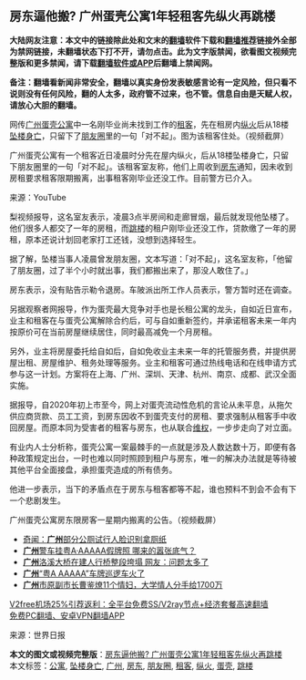  <h2>房东逼他搬? 广州蛋壳公寓1年轻租客先纵火再跳楼</h2> <p class="notice"><b>大陆网友注意：本文中的链接除此处和文末的<a href="https://github.com/bannedbook/fanqiang" >翻墙</a>软件下载和<a href="https://github.com/killgcd/justmysocks/blob/master/README.md">翻墙推荐</a>链接外全部为禁网链接，未翻墙状态下打不开，请勿点击。此为文字版禁闻，欲看图文视频完整版和更多禁闻，请下载<a href="https://github.com/bannedbook/fanqiang">翻墙软件或APP</a>后翻墙上禁闻网。</p><p>备注：翻墙看新闻非常安全，翻墙以真实身份发表敏感言论有一定风险，但只看不说则没有任何风险，翻的人太多，政府管不过来，也不管。信息自由是天赋人权，请放心大胆的翻墙。</b></p>  <div class="entry"> <p id="conimg">网传<a href="https://www.bannedbook.org/bnews/tag/%e5%b9%bf%e5%b7%9e/" class="st_tag internal_tag" rel="tag" title="标签 广州 下的日志">广州</a><a href="https://www.bannedbook.org/bnews/tag/%E8%9B%8B%E5%A3%B3/" class="st_tag internal_tag" rel="tag" title="标签 蛋壳 下的日志">蛋壳</a><a href="https://www.bannedbook.org/bnews/tag/%E5%85%AC%E5%AF%93/" class="st_tag internal_tag" rel="tag" title="标签 公寓 下的日志">公寓</a>中一名刚毕业尚未找到工作的<a href="https://www.bannedbook.org/bnews/tag/%e7%a7%9f%e5%ae%a2/" class="st_tag internal_tag" rel="tag" title="标签 租客 下的日志">租客</a>，先在租房内<a href="https://www.bannedbook.org/bnews/tag/%E7%BA%B5%E7%81%AB/" class="st_tag internal_tag" rel="tag" title="标签 纵火 下的日志">纵火</a>后从18楼<a href="https://www.bannedbook.org/bnews/tag/%E5%9D%A0%E6%A5%BC%E8%BA%AB%E4%BA%A1/" class="st_tag internal_tag" rel="tag" title="标签 坠楼身亡 下的日志">坠楼身亡</a>，只留下了<a href="https://www.bannedbook.org/bnews/tag/%e6%9c%8b%e5%8f%8b%e5%9c%88/" class="st_tag internal_tag" rel="tag" title="标签 朋友圈 下的日志">朋友圈</a>里的一句「对不起」。图为该租客住处。（视频截屏）</p> <p>广州蛋壳公寓有一个租客近日凌晨时分先在屋内纵火，后从18楼坠楼身亡，只留下朋友圈里的一句「对不起」。该租客室友称，他们上周收到<a href="https://www.bannedbook.org/bnews/tag/%e6%88%bf%e4%b8%9c/" class="st_tag internal_tag" rel="tag" title="标签 房东 下的日志">房东</a>通知，因未收到房租要求租客限期搬离，出事租客刚毕业还没工作。目前警方已介入。</p> <p></p> <p></p> <p>来源：YouTube</p>  <p>梨视频报导，这名室友表示，凌晨3点半房间和走廊冒烟，最后就发现他坠楼了。他们很多人都交了一年的房租，而<a href="https://www.bannedbook.org/bnews/tag/%e8%b7%b3%e6%a5%bc/" class="st_tag internal_tag" rel="tag" title="标签 跳楼 下的日志">跳楼</a>的租户刚毕业还没工作，贷款缴了一年的房租，原本还说计划回老家打工还钱，没想到选择轻生。</p> <p>据了解，坠楼当事人凌晨曾发朋友圈，文本写道：「对不起」，这名室友称，「他留了朋友圈，过了半个小时就出事，我们都搬出来了，那没人敢住了。」</p> <p>房东表示，没有贴告示勒令退房。车陂派出所工作人员表示，警方暂时还在调查。</p> <p>另据观察者网报导，作为蛋壳最大竞争对手也是长租公寓的龙头，自如近日宣布，业主和租客在与蛋壳公寓解除合约后，可与自如重新签约，并承诺租客未来一年内按原价可在当前房屋继续居住，同时最高减免一个月房租。</p> <p>另外，业主将房屋委托给自如后，自如免收业主未来一年的托管服务费，并提供房屋出租、房屋维护、租务处理等服务。业主和租客可通过热线电话和在线申请方式参与这一计划。方案将在上海、广州、深圳、天津、杭州、南京、成都、武汉全面实施。</p>  <p>据报导，自2020年初上市至今，网上对蛋壳流动性危机的言论从未平息，从拖欠供应商货款、员工工资，到房东因收不到蛋壳支付的房租、要求强制从租客手中收回房屋。而原本同为受害者的租客与房东，也从联合<span class='wp_keywordlink_affiliate'><a href="https://www.bannedbook.org/bnews/weiquan/" title="维权" target="_blank">维权</a></span>，一步步走向了对立面。</p> <p>有业内人士分析称，蛋壳公寓一案最棘手的一点就是涉及人数达数十万，即便有各种政策规定出台，一时也难以同时照顾到租户与房东，唯一的解决办法就是等待被其他平台全面接盘，承担蛋壳造成的所有债务。</p> <p>他进一步表示，当下的矛盾点在于房东与租客都等不起，谁也预料不到会不会有下一个悲剧发生。</p> <p>广州蛋壳公寓房东限房客一星期内搬离的公告。（视频截屏）</p> <ul class='op-related-articles' title='相关阅读'> <li><a href='https://www.bannedbook.org/bnews/baitai/20201205/1442430.html' target='_blank'>奇闻：<b>广州</b>部分公厕试行人脸识别拿厕纸</a></li> <li><a href='https://www.bannedbook.org/bnews/baitai/20201204/1442005.html' target='_blank'><b>广州</b>警车挂粤A·AAAAA假牌照 哪来的嚣张底气？</a></li> <li><a href='https://www.bannedbook.org/bnews/cbnews/20201204/1441681.html' target='_blank'><b>广州</b>洛溪大桥在建人行桥整段垮塌 网友：问题太多了</a></li> <li><a href='https://www.bannedbook.org/bnews/cbnews/20201201/1439951.html' target='_blank'><b>广州</b>“粤A AAAAA”车牌巡逻车火了</a></li> <li><a href='https://www.bannedbook.org/bnews/baitai/20201128/1438814.html' target='_blank'><b>广州</b>市原副市长曹鉴燎11个情妇，大学情人分手给1700万</a></li> </ul> <p class="texttj"> <a href="https://github.com/bannedbook/fanqiang/wiki/V2ray%E6%9C%BA%E5%9C%BA" target="_blank">V2free机场25%引荐返利：全平台免费SS/V2ray节点+经济套餐高速翻墙</a><br/> <a href="https://github.com/bannedbook/fanqiang/wiki/%E7%A6%81%E9%97%BB%E7%BD%91%E5%AE%89%E5%8D%93%E7%BF%BB%E5%A2%99%E6%96%B0%E9%97%BBAPP" target="_blank">免费PC翻墙、安卓VPN翻墙APP</a></p><p> 来源：世界日报 </p> <a name='sharetosocial'></a>       <div><b>本文的图文或视频完整版</b>：<a href='https://www.bannedbook.org/bnews/cbnews/20201206/1442807.html'>房东逼他搬? 广州蛋壳公寓1年轻租客先纵火再跳楼</a></div>  </div><!--END ENTRY--> <div class="postfooter"> <div>本文标签：<a href="https://www.bannedbook.org/bnews/tag/%E5%85%AC%E5%AF%93/" rel="tag">公寓</a>, <a href="https://www.bannedbook.org/bnews/tag/%E5%9D%A0%E6%A5%BC%E8%BA%AB%E4%BA%A1/" rel="tag">坠楼身亡</a>, <a href="https://www.bannedbook.org/bnews/tag/%e5%b9%bf%e5%b7%9e/" rel="tag">广州</a>, <a href="https://www.bannedbook.org/bnews/tag/%e6%88%bf%e4%b8%9c/" rel="tag">房东</a>, <a href="https://www.bannedbook.org/bnews/tag/%e6%9c%8b%e5%8f%8b%e5%9c%88/" rel="tag">朋友圈</a>, <a href="https://www.bannedbook.org/bnews/tag/%e7%a7%9f%e5%ae%a2/" rel="tag">租客</a>, <a href="https://www.bannedbook.org/bnews/tag/%E7%BA%B5%E7%81%AB/" rel="tag">纵火</a>, <a href="https://www.bannedbook.org/bnews/tag/%E8%9B%8B%E5%A3%B3/" rel="tag">蛋壳</a>, <a href="https://www.bannedbook.org/bnews/tag/%e8%b7%b3%e6%a5%bc/" rel="tag">跳楼</a></div>  </div><!--END POSTFOOTER--> 